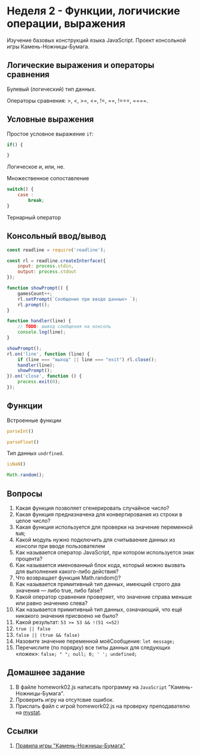 # Неделя 2 - Функции, логичиские операции, выражения

Изучение базовых конструкций языка JavaScript. Проект консольной игры Камень-Ножницы-Бумага.

## Логические выражения и операторы сравнения

Булевый (логический) тип данных.

Операторы сравнения: >, <, >=, <=, !=, ==, !===, ====.

## Условные выражения

Простое условное выражение `if`:

```JavaScript
if() {

}
```

Логическое и, или, не.

Множественное сопоставление

```JavaScript
switch() {
    case : 
        break;
}
```

Тернарный оператор

## Консольный ввод/вывод

```JavaScript
const readline = require('readline');

const rl = readline.createInterface({
    input: process.stdin,
    output: process.stdout
});

function showPrompt() {
    gamesCount++;
    rl.setPrompt(`Сообщение при вводе данных> `);
    rl.prompt();
}

function handler(line) {
    // TODO: вывод сообщения на консоль
    console.log(line);
}

showPrompt();
rl.on('line', function (line) {
    if (line === "выход" || line === "exit") rl.close();
    handler(line);
    showPrompt();
}).on('close', function () {
    process.exit(0);
});
```

## Функции

Встроенные функции

```JavaScript
parseInt()
```

```JavaScript
parseFloat()
```

Тип данных `undrfined`.

```JavaScript
isNaN()
```

```JavaScript
Math.random();
```


## Вопросы

1. Какая функция позволяет сгенерировать случайное число?
2. Какая функция предназначена для конвертирования из строки в целое число?
3. Какая функция используется для проверки на значение переменной `NaN`;
4. Какой модуль нужно подключить для считываение данных из консоли при вводе пользователем
5. Как называется оператор JavaScript, при котором используется знак процента?
6. Как называется именованный блок кода, который можно вызвать для выполнения какого-либо действия?
7. Что возвращает функция Math.random()?
8. Как называется примитивный тип данных, имеющий строго два значения — либо true, либо false?
9. Какой оператор сравнения проверяет, что значение справа меньше или равно значению слева?
10. Как называется примитивный тип данных, означающий, что ещё никакого значения присвоено не было?
11. Какой результат: `53 >= 53 && !(51 <=52)`
12. `true || false`
13. `false || (true && false)`
14. Назовите значение переменной моёСообщение: `let message;`
15. Перечислите (по порядку) все типы данных для следующих «ложек»: `false; " "; null; 0; ' '; undefined;`

## Домашнее задание

1. В файле homework02.js написать программу на `JavaScript` "Камень-Ножницы-Бумага".
2. Проверить игру на отсутсвие ошибок.
3. Прислать файл с игрой homework02.js на проверку преподавателю на [mystat](http://mystat.itstep.org).

## Ссылки

1. [Правила игры "Камень-Ножницы-Бумага"]()


